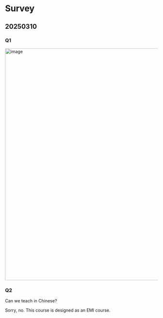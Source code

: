 # Survey

## 20250310

### Q1

<img width="762" alt="image" src="https://github.com/user-attachments/assets/99c9959d-7229-4d2d-af22-12442c8b8ad3" />

### Q2

Can we teach in Chinese?

Sorry, no. This course is designed as an EMI course. 
